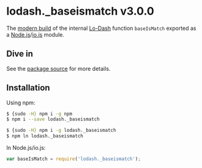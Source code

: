 # lodash._baseismatch v3.0.0

The [modern build](https://github.com/lodash/lodash/wiki/Build-Differences) of the internal [Lo-Dash](https://lodash.com/) function `baseIsMatch` exported as a [Node.js](http://nodejs.org/)/[io.js](https://iojs.org/) module.

## Dive in

See the [package source](https://github.com/lodash/lodash/blob/3.0.0-npm-packages/lodash._baseismatch/index.js) for more details.

## Installation

Using npm:

```bash
$ {sudo -H} npm i -g npm
$ npm i --save lodash._baseismatch

$ {sudo -H} npm i -g lodash._baseismatch
$ npm ln lodash._baseismatch
```

In Node.js/io.js:

```js
var baseIsMatch = require('lodash._baseismatch');
```
